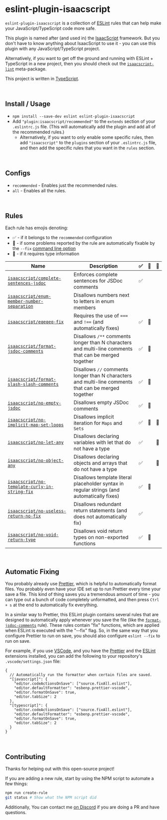 # eslint-plugin-isaacscript

`eslint-plugin-isaacscript` is a collection of [ESLint](https://eslint.org/) rules that can help make your JavaScript/TypeScript code more safe.

This plugin is named after (and used in) the [IsaacScript](https://isaacscript.github.io/) framework. But you don't have to know anything about IsaacScript to use it - you can use this plugin with any JavaScript/TypeScript project.

Alternatively, if you want to get off the ground and running with ESLint + TypeScript in a new project, then you should check out the [`isaacscript-lint`](https://github.com/IsaacScript/isaacscript-lint) meta-package.

This project is written in [TypeScript](https://www.typescriptlang.org/).

<br>

## Install / Usage

- `npm install --save-dev eslint eslint-plugin-isaacscript`
- Add `"plugin:isaacscript/recommended"` to the `extends` section of your `.eslintrc.js` file. (This will automatically add the plugin and add all of the recommended rules.)
  - Alternatively, if you want to only enable some specific rules, then add `"isaacscript"` to the `plugins` section of your `.eslintrc.js` file, and then add the specific rules that you want in the `rules` section.

<br>

## Configs

- `recommended` - Enables just the recommended rules.
- `all` - Enables all the rules.

<br>

## Rules

Each rule has emojis denoting:

- :white_check_mark: - if it belongs to the `recommended` configuration
- :wrench: - if some problems reported by the rule are automatically fixable by the `--fix` [command line option](https://eslint.org/docs/user-guide/command-line-interface#fixing-problems)
- :thought_balloon: - if it requires type information

<!-- Do not manually modify RULES_TABLE section. Instead, run: npm run generate:rules-table -->
<!-- RULES_TABLE -->

| Name                                                                                           | Description                                                                                           | :white_check_mark: | :wrench: | :thought_balloon: |
| ---------------------------------------------------------------------------------------------- | ----------------------------------------------------------------------------------------------------- | ------------------ | -------- | ----------------- |
| [`isaacscript/complete-sentences-jsdoc`](docs/rules/complete-sentences-jsdoc.md)               | Enforces complete sentences for JSDoc comments                                                        | :white_check_mark: |          |                   |
| [`isaacscript/enum-member-number-separation`](docs/rules/enum-member-number-separation.md)     | Disallows numbers next to letters in enum members                                                     |                    |          |                   |
| [`isaacscript/eqeqeq-fix`](docs/rules/eqeqeq-fix.md)                                           | Requires the use of `===` and `!==` (and automatically fixes)                                         | :white_check_mark: | :wrench: |                   |
| [`isaacscript/format-jsdoc-comments`](docs/rules/format-jsdoc-comments.md)                     | Disallows `/**` comments longer than N characters and multi-line comments that can be merged together | :white_check_mark: | :wrench: |                   |
| [`isaacscript/format-slash-slash-comments`](docs/rules/format-slash-slash-comments.md)         | Disallows `//` comments longer than N characters and multi-line comments that can be merged together  | :white_check_mark: | :wrench: |                   |
| [`isaacscript/no-empty-jsdoc`](docs/rules/no-empty-jsdoc.md)                                   | Disallows empty JSDoc comments                                                                        | :white_check_mark: | :wrench: |                   |
| [`isaacscript/no-implicit-map-set-loops`](docs/rules/no-implicit-map-set-loops.md)             | Disallows implicit iteration for `Maps` and `Sets`                                                    | :white_check_mark: | :wrench: | :thought_balloon: |
| [`isaacscript/no-let-any`](docs/rules/no-let-any.md)                                           | Disallows declaring variables with let that do not have a type                                        | :white_check_mark: |          | :thought_balloon: |
| [`isaacscript/no-object-any`](docs/rules/no-object-any.md)                                     | Disallows declaring objects and arrays that do not have a type                                        | :white_check_mark: |          | :thought_balloon: |
| [`isaacscript/no-template-curly-in-string-fix`](docs/rules/no-template-curly-in-string-fix.md) | Disallows template literal placeholder syntax in regular strings (and automatically fixes)            | :white_check_mark: | :wrench: |                   |
| [`isaacscript/no-useless-return-no-fix`](docs/rules/no-useless-return-no-fix.md)               | Disallows redundant return statements (and does not automatically fix)                                | :white_check_mark: |          |                   |
| [`isaacscript/no-void-return-type`](docs/rules/no-void-return-type.md)                         | Disallows void return types on non-exported functions                                                 | :white_check_mark: | :wrench: |                   |

<!-- /RULES_TABLE -->

<br>

## Automatic Fixing

You probably already use [Prettier](https://prettier.io/), which is helpful to automatically format files. You probably even have your IDE set up to run Prettier every time your save a file. This kind of thing saves you a tremendous amount of time - you can type out a bunch of code completely unformatted, and then press `Ctrl + s` at the end to automatically fix everything.

In a similar way to Prettier, this ESLint plugin contains several rules that are designed to automatically apply whenever you save the file (like the [`format-jsdoc-comments`](docs/rules/format-jsdoc-comments.md) rule). These rules contain "fix" functions, which are applied when ESLint is executed with the "--fix" flag. So, in the same way that you configure Prettier to run on save, you should also configure `eslint --fix` to run on save.

For example, if you use [VSCode](https://code.visualstudio.com/), and you have the [Prettier](https://marketplace.visualstudio.com/items?itemName=esbenp.prettier-vscode) and the [ESLint](https://marketplace.visualstudio.com/items?itemName=dbaeumer.vscode-eslint) extensions installed, you can add the following to your repository's `.vscode/settings.json` file:

```jsonc
{
  // Automatically run the formatter when certain files are saved.
  "[javascript]": {
    "editor.codeActionsOnSave": ["source.fixAll.eslint"],
    "editor.defaultFormatter": "esbenp.prettier-vscode",
    "editor.formatOnSave": true,
    "editor.tabSize": 2
  },
  "[typescript]": {
    "editor.codeActionsOnSave": ["source.fixAll.eslint"],
    "editor.defaultFormatter": "esbenp.prettier-vscode",
    "editor.formatOnSave": true,
    "editor.tabSize": 2
  }
}
```

<br>

## Contributing

Thanks for helping out with this open-source project!

If you are adding a new rule, start by using the NPM script to automate a few things:

```sh
npm run create-rule
git status # Show what the NPM script did
```

Additionally, You can contact me [on Discord](https://discord.gg/KapmKQ2gUD) if you are doing a PR and have questions.
